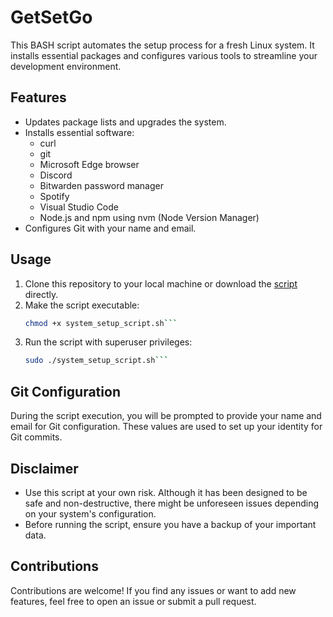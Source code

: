 # GetSetGo

This BASH script automates the setup process for a fresh Linux system. It installs essential packages and configures various tools to streamline your development environment.

## Features

- Updates package lists and upgrades the system.
- Installs essential software:
  - curl
  - git
  - Microsoft Edge browser
  - Discord
  - Bitwarden password manager
  - Spotify
  - Visual Studio Code
  - Node.js and npm using nvm (Node Version Manager)
- Configures Git with your name and email.

## Usage

1. Clone this repository to your local machine or download the [script](system_setup_script.sh) directly.
2. Make the script executable:
   ```bash
   chmod +x system_setup_script.sh```
3. Run the script with superuser privileges:
   ```bash
   sudo ./system_setup_script.sh```

## Git Configuration
During the script execution, you will be prompted to provide your name and email for Git configuration. These values are used to set up your identity for Git commits.

## Disclaimer
- Use this script at your own risk. Although it has been designed to be safe and non-destructive, there might be unforeseen issues depending on your system's configuration.
- Before running the script, ensure you have a backup of your important data.

## Contributions
Contributions are welcome! If you find any issues or want to add new features, feel free to open an issue or submit a pull request.
